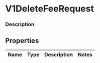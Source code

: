 
# V1DeleteFeeRequest

### Description



## Properties
Name | Type | Description | Notes
------------ | ------------- | ------------- | -------------



